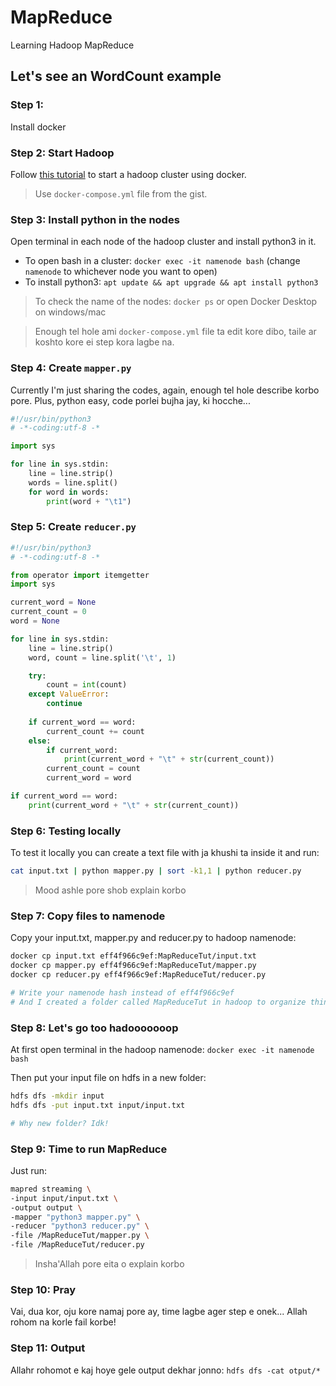# MapReduce
Learning Hadoop MapReduce

## Let's see an WordCount example

### Step 1:
Install docker

### Step 2: Start Hadoop
Follow [this tutorial](https://shortcut.com/developer-how-to/how-to-set-up-a-hadoop-cluster-in-docker) to start a hadoop cluster using docker.

> Use `docker-compose.yml` file from the gist.

### Step 3: Install python in the nodes
Open terminal in each node of the hadoop cluster and install python3 in it.

- To open bash in a cluster: `docker exec -it namenode bash` (change `namenode` to whichever node you want to open)
- To install python3: `apt update && apt upgrade && apt install python3`

> To check the name of the nodes: `docker ps` or open Docker Desktop on windows/mac

> Enough tel hole ami `docker-compose.yml` file ta edit kore dibo, taile ar koshto kore ei step kora lagbe na.

### Step 4: Create `mapper.py`
Currently I'm just sharing the codes, again, enough tel hole describe korbo pore. Plus, python easy, code porlei bujha jay, ki hocche...

```python
#!/usr/bin/python3
# -*-coding:utf-8 -*

import sys

for line in sys.stdin:
    line = line.strip()
    words = line.split()
    for word in words:
        print(word + "\t1")
```

### Step 5: Create `reducer.py`

```python
#!/usr/bin/python3
# -*-coding:utf-8 -*

from operator import itemgetter
import sys

current_word = None
current_count = 0
word = None

for line in sys.stdin:
    line = line.strip()
    word, count = line.split('\t', 1)

    try:
        count = int(count)
    except ValueError:
        continue
    
    if current_word == word:
        current_count += count
    else:
        if current_word:
            print(current_word + "\t" + str(current_count))
        current_count = count
        current_word = word

if current_word == word:
    print(current_word + "\t" + str(current_count))
```

### Step 6: Testing locally
To test it locally you can create a text file with ja khushi ta inside it and run:

```sh
cat input.txt | python mapper.py | sort -k1,1 | python reducer.py
```

> Mood ashle pore shob explain korbo

### Step 7: Copy files to namenode

Copy your input.txt, mapper.py and reducer.py to hadoop namenode:

```sh
docker cp input.txt eff4f966c9ef:MapReduceTut/input.txt
docker cp mapper.py eff4f966c9ef:MapReduceTut/mapper.py
docker cp reducer.py eff4f966c9ef:MapReduceTut/reducer.py

# Write your namenode hash instead of eff4f966c9ef
# And I created a folder called MapReduceTut in hadoop to organize things easily, so I'm copying to that folder.
```

### Step 8: Let's go too hadooooooop
At first open terminal in the hadoop namenode: `docker exec -it namenode bash`

Then put your input file on hdfs in a new folder:

```sh
hdfs dfs -mkdir input
hdfs dfs -put input.txt input/input.txt

# Why new folder? Idk!
```

### Step 9: Time to run MapReduce

Just run:

```sh
mapred streaming \
-input input/input.txt \
-output output \
-mapper "python3 mapper.py" \
-reducer "python3 reducer.py" \
-file /MapReduceTut/mapper.py \
-file /MapReduceTut/reducer.py
```

> Insha'Allah pore eita o explain korbo

### Step 10: Pray
Vai, dua kor, oju kore namaj pore ay, time lagbe ager step e onek... Allah rohom na korle fail korbe!

### Step 11: Output
Allahr rohomot e kaj hoye gele output dekhar jonno: `hdfs dfs -cat otput/*`

